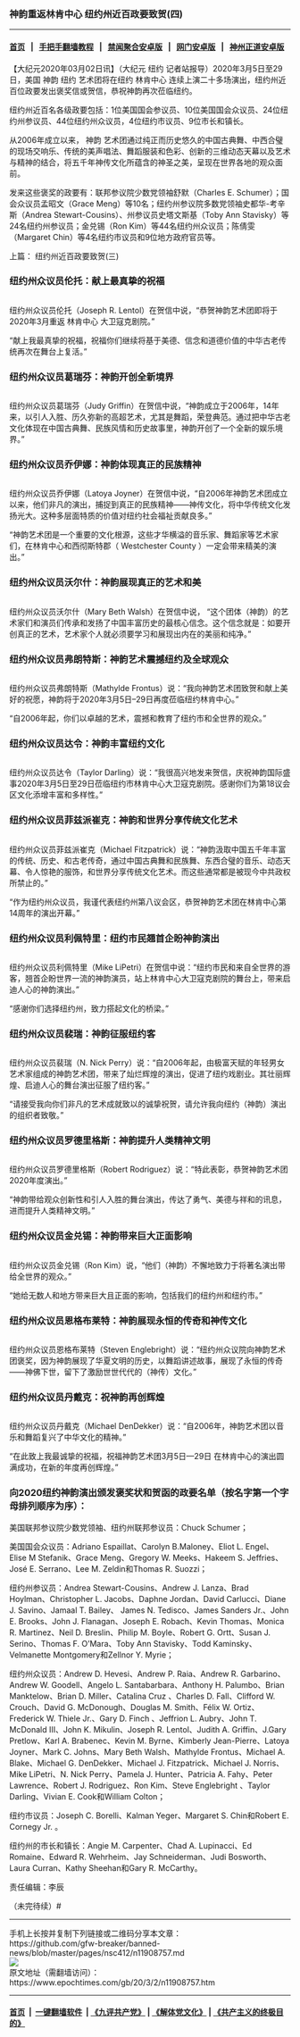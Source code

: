 ### 神韵重返林肯中心 纽约州近百政要致贺(四)
------------------------

#### [首页](https://github.com/gfw-breaker/banned-news/blob/master/README.md) &nbsp;&nbsp;|&nbsp;&nbsp; [手把手翻墙教程](https://github.com/gfw-breaker/guides/wiki) &nbsp;&nbsp;|&nbsp;&nbsp; [禁闻聚合安卓版](https://github.com/gfw-breaker/bn-android) &nbsp;&nbsp;|&nbsp;&nbsp; [网门安卓版](https://github.com/oGate2/oGate) &nbsp;&nbsp;|&nbsp;&nbsp; [神州正道安卓版](https://github.com/SzzdOgate/update) 



<div><p>
 【大纪元2020年03月02日讯】（大纪元
 <ok href="https://www.epochtimes.com/gb/tag/%E7%BA%BD%E7%BA%A6.html">
  纽约
 </ok>
 记者站报导）2020年3月5日至29日，美国
 <ok href="https://www.epochtimes.com/gb/tag/%E7%A5%9E%E9%9F%B5.html">
  神韵
 </ok>
 <ok href="https://www.epochtimes.com/gb/tag/%E7%BA%BD%E7%BA%A6.html">
  纽约
 </ok>
 艺术团将在纽约
 <ok href="https://www.epochtimes.com/gb/tag/%E6%9E%97%E8%82%AF%E4%B8%AD%E5%BF%83.html">
  林肯中心
 </ok>
 连续上演二十多场演出，纽约州近百位政要发出褒奖信或贺信，恭祝神韵再次莅临纽约。
</p>
<p>
 纽约州近百名各级政要包括：1位美国国会参议员、10位美国国会众议员、24位纽约州参议员、44位纽约州众议员，4位纽约市议员、9位市长和镇长。
</p>
<p>
 从2006年成立以来，
 <ok href="https://www.epochtimes.com/gb/tag/%E7%A5%9E%E9%9F%B5.html">
  神韵
 </ok>
 艺术团通过纯正而历史悠久的中国古典舞、中西合璧的现场交响乐、传统的美声唱法、舞蹈服装和色彩、创新的三维动态天幕以及艺术与精神的结合，将五千年神传文化所蕴含的神圣之美，呈现在世界各地的观众面前。
</p>
<p>
 发来这些褒奖的政要有：联邦参议院少数党领袖舒默（Charles E. Schumer）；国会众议员孟昭文（Grace Meng）等10名；纽约州参议院多数党领袖史都华-考辛斯（Andrea Stewart-Cousins）、州参议员史塔文斯基（Toby Ann Stavisky）等24名纽约州参议员；金兑锡（Ron Kim）等44名纽约州众议员；陈倩雯（Margaret Chin）等4名纽约市议员和9位地方政府官员等。
</p>
<p>
 上篇：
 <ok href="https://www.epochtimes.com/gb/20/2/29/n11904356.htm">
  纽约州近百政要致贺(三)
 </ok>
</p>
<h3>
 纽约州众议员伦托：献上最真挚的祝福
</h3>
<p>
 <ok href="http://i.epochtimes.com/assets/uploads/2020/03/Joseph-R.-Lentol-01.jpeg">
  <img alt="" class="aligncenter wp-image-11908789" src="http://i.epochtimes.com/assets/uploads/2020/03/Joseph-R.-Lentol-01-300x400.jpeg"/>
 </ok>
</p>
<p>
 纽约州众议员伦托（Joseph R. Lentol）在贺信中说，“恭贺神韵艺术团即将于2020年3月重返
 <ok href="https://www.epochtimes.com/gb/tag/%E6%9E%97%E8%82%AF%E4%B8%AD%E5%BF%83.html">
  林肯中心
 </ok>
 大卫寇克剧院。”
</p>
<p>
 “献上我最真挚的祝福，祝福你们继续将基于美德、信念和道德价值的中华古老传统再次在舞台上复活。”
</p>
<h3>
 纽约州众议员葛瑞芬：神韵开创全新境界
</h3>
<p>
 <ok href="http://i.epochtimes.com/assets/uploads/2020/03/Judy-Griffin-01.jpg">
  <img alt="" class="aligncenter wp-image-11908799" src="http://i.epochtimes.com/assets/uploads/2020/03/Judy-Griffin-01-300x400.jpg"/>
 </ok>
</p>
<p>
 纽约州众议员葛瑞芬（Judy Griffin）在贺信中说，“神韵成立于2006年，14年来，以引人入胜、历久弥新的高超艺术，尤其是舞蹈，荣登典范。通过把中华古老文化体现在中国古典舞、民族风情和历史故事里，神韵开创了一个全新的娱乐境界。”
</p>
<h3>
 纽约州众议员乔伊娜：神韵体现真正的民族精神
</h3>
<p>
 <ok href="http://i.epochtimes.com/assets/uploads/2020/03/Latoya-Joyner-01.jpeg">
  <img alt="" class="aligncenter wp-image-11908802" src="http://i.epochtimes.com/assets/uploads/2020/03/Latoya-Joyner-01-300x400.jpeg"/>
 </ok>
</p>
<p>
 纽约州众议员乔伊娜（Latoya Joyner）在贺信中说，“自2006年神韵艺术团成立以来，他们非凡的演出，捕捉到真正的民族精神——神传文化，将中华传统文化发扬光大。这种多层面特质的价值对纽约社会福祉贡献良多。”
</p>
<p>
 “神韵艺术团是一个重要的文化根源，这些才华横溢的音乐家、舞蹈家等艺术家们，在林肯中心和西彻斯特郡（ Westchester County ）一定会带来精美的演出。”
</p>
<h3>
 纽约州众议员沃尔什：神韵展现真正的艺术和美
</h3>
<p>
 <ok href="http://i.epochtimes.com/assets/uploads/2020/03/Mary-Beth-Walsh-01.jpeg">
  <img alt="" class="aligncenter wp-image-11908806" src="http://i.epochtimes.com/assets/uploads/2020/03/Mary-Beth-Walsh-01-533x400.jpeg"/>
 </ok>
</p>
<p>
 纽约州众议员沃尔什（Mary Beth Walsh）在贺信中说， “这个团体（神韵）的艺术家们和演员们传承和发扬了中国丰富历史的最核心信念。这个信念就是：如要开创真正的艺术，艺术家个人就必须要学习和展现出内在的美丽和纯净。”
</p>
<h3>
 纽约州众议员弗朗特斯：神韵艺术震撼纽约及全球观众
</h3>
<p>
 <ok href="http://i.epochtimes.com/assets/uploads/2020/03/Screen-Shot-2020-03-02-at-1.02.29-AM.png">
  <img alt="" class="aligncenter wp-image-11908810" src="http://i.epochtimes.com/assets/uploads/2020/03/Screen-Shot-2020-03-02-at-1.02.29-AM-310x400.png"/>
 </ok>
</p>
<p>
 纽约州众议员弗朗特斯（Mathylde Frontus）说：“我向神韵艺术团致贺和献上美好的祝愿，神韵将于2020年3月5日–29日再度莅临纽约林肯中心。”
</p>
<p>
 “自2006年起，你们以卓越的艺术，震撼和教育了纽约市和全世界的观众。”
</p>
<h3>
 纽约州众议员达令：神韵丰富纽约文化
</h3>
<p>
 <ok href="http://i.epochtimes.com/assets/uploads/2020/03/Taylor-Darling-01.jpg">
  <img alt="" class="aligncenter wp-image-11908813" src="http://i.epochtimes.com/assets/uploads/2020/03/Taylor-Darling-01-300x400.jpg"/>
 </ok>
</p>
<p>
 纽约州众议员达令（Taylor Darling）说：“我很高兴地发来贺信，庆祝神韵国际盛事2020年3月5日至29日莅临纽约市林肯中心大卫寇克剧院。感谢你们为第18议会区文化添增丰富和多样性。”
</p>
<h3>
 纽约州众议员菲兹派崔克：神韵和世界分享传统文化艺术
</h3>
<p>
 <ok href="http://i.epochtimes.com/assets/uploads/2020/03/Michael-J.-Fitzpatrick-01.jpg">
  <img alt="" class="aligncenter wp-image-11908818" src="http://i.epochtimes.com/assets/uploads/2020/03/Michael-J.-Fitzpatrick-01-533x400.jpg"/>
 </ok>
</p>
<p>
 纽约州众议员菲兹派崔克（Michael Fitzpatrick）说：“神韵汲取中国五千年丰富的传统、历史、和古老传奇，通过中国古典舞和民族舞、东西合璧的音乐、动态天幕、令人惊艳的服饰，和世界分享传统文化艺术。而这些通常都是被现今中共政权所禁止的。”
</p>
<p>
 “作为纽约州众议员，我谨代表纽约州第八议会区，恭贺神韵艺术团在林肯中心第14周年的演出开幕。”
</p>
<h3>
 纽约州众议员利佩特里：纽约市民翘首企盼神韵演出
</h3>
<p>
 <ok href="http://i.epochtimes.com/assets/uploads/2020/03/Mike-LiPetri-01.jpg">
  <img alt="" class="aligncenter wp-image-11908820" src="http://i.epochtimes.com/assets/uploads/2020/03/Mike-LiPetri-01-300x400.jpg"/>
 </ok>
</p>
<p>
 纽约州众议员利佩特里（Mike LiPetri）在贺信中说：“纽约市民和来自全世界的游客，翘首企盼世界一流的神韵演员，站上林肯中心大卫寇克剧院的舞台上，带来启迪人心的神韵演出。”
</p>
<p>
 “感谢你们选择纽约州，致力搭起文化的桥梁。”
</p>
<h3>
 纽约州众议员裴瑞：神韵征服纽约客
</h3>
<p>
 <ok href="http://i.epochtimes.com/assets/uploads/2020/03/Screen-Shot-2020-03-02-at-1.06.36-AM.png">
  <img alt="" class="aligncenter wp-image-11908823" src="http://i.epochtimes.com/assets/uploads/2020/03/Screen-Shot-2020-03-02-at-1.06.36-AM-317x400.png"/>
 </ok>
</p>
<p>
 纽约州众议员裴瑞（N. Nick Perry）说：“自2006年起，由极富天赋的年轻男女艺术家组成的神韵艺术团，带来了灿烂辉煌的演出，促进了纽约戏剧业。其壮丽辉煌、启迪人心的舞台演出征服了纽约客。”
</p>
<p>
 “请接受我向你们非凡的艺术成就致以的诚挚祝贺，请允许我向纽约（神韵）演出的组织者致敬。”
</p>
<h3>
 纽约州众议员罗德里格斯：神韵提升人类精神文明
</h3>
<p>
 <ok href="http://i.epochtimes.com/assets/uploads/2020/03/Robert-J.-Rodriguez-01.jpeg">
  <img alt="" class="aligncenter wp-image-11908828" src="http://i.epochtimes.com/assets/uploads/2020/03/Robert-J.-Rodriguez-01-300x400.jpeg"/>
 </ok>
</p>
<p>
 纽约州众议员罗德里格斯（Robert Rodriguez）说：“特此表彰，恭贺神韵艺术团2020年度演出。”
</p>
<p>
 “神韵带给观众创新性和引人入胜的舞台演出，传达了勇气、美德与祥和的讯息，进而提升人类精神文明。”
</p>
<h3>
 纽约州众议员金兑锡：神韵带来巨大正面影响
</h3>
<p>
 <ok href="http://i.epochtimes.com/assets/uploads/2020/03/Ron-Kim-01.jpeg">
  <img alt="" class="aligncenter wp-image-11908833" src="http://i.epochtimes.com/assets/uploads/2020/03/Ron-Kim-01-300x400.jpeg"/>
 </ok>
</p>
<p>
 纽约州众议员金兑锡（Ron Kim）说，“他们（神韵）不懈地致力于将著名演出带给全世界的观众。”
</p>
<p>
 “她给无数人和地方带来巨大且正面的影响，包括我们的纽约州和纽约市。”
</p>
<h3>
 纽约州众议员恩格布莱特：神韵展现永恒的传奇和神传文化
</h3>
<p>
 <ok href="http://i.epochtimes.com/assets/uploads/2020/03/Steve-Englebright-01.jpg">
  <img alt="" class="aligncenter wp-image-11908840" src="http://i.epochtimes.com/assets/uploads/2020/03/Steve-Englebright-01-225x400.jpg"/>
 </ok>
</p>
<p>
 纽约州众议员恩格布莱特（Steven Englebright）说：“纽约州众议院向神韵艺术团褒奖，因为神韵展现了华夏文明的历史，以舞蹈讲述故事，展现了永恒的传奇——神佛下世，留下了激励世世代代的（神传）文化。”
</p>
<h3>
 纽约州众议员丹戴克：祝神韵再创辉煌
</h3>
<p>
 <ok href="http://i.epochtimes.com/assets/uploads/2020/03/Michael-DenDekker-01.jpeg">
  <img alt="" class="aligncenter wp-image-11908843" src="http://i.epochtimes.com/assets/uploads/2020/03/Michael-DenDekker-01-300x400.jpeg"/>
 </ok>
</p>
<p>
 纽约州众议员丹戴克（Michael DenDekker）说：“自2006年，神韵艺术团以音乐和舞蹈复兴了中华文化的精神。”
</p>
<p>
 “在此致上我最诚挚的祝福，祝福神韵艺术团3月5日—29日 在林肯中心的演出圆满成功，在新的年度再创辉煌。”
</p>
<h3>
 向2020纽约神韵演出颁发褒奖状和贺函的政要名单（按名字第一个字母排列顺序为序）：
</h3>
<p>
 美国联邦参议院少数党领袖、纽约州联邦参议员：Chuck Schumer；
</p>
<p>
 美国国会众议员：Adriano Espaillat、Carolyn B.Maloney、Eliot L. Engel、Elise M Stefanik、Grace Meng、Gregory W. Meeks、Hakeem S. Jeffries、José E. Serrano、Lee M. Zeldin和Thomas R. Suozzi；
</p>
<p>
 纽约州参议员：Andrea Stewart-Cousins、Andrew J. Lanza、Brad Hoylman、Christopher L. Jacobs、Daphne Jordan、David Carlucci、Diane J. Savino、Jamaal T. Bailey、 James N. Tedisco、James Sanders Jr.、John E. Brooks、John J. Flanagan、Joseph E. Robach、Kevin Thomas、Monica R. Martinez、Neil D. Breslin、Philip M. Boyle、Robert G. Ortt、Susan J. Serino、Thomas F. O’Mara、Toby Ann Stavisky、Todd Kaminsky、Velmanette Montgomery和Zellnor Y. Myrie；
</p>
<p>
 纽约州众议员：Andrew D. Hevesi、Andrew P. Raia、Andrew R. Garbarino、Andrew W. Goodell、Angelo L. Santabarbara、Anthony H. Palumbo、Brian Manktelow、Brian D. Miller、Catalina Cruz 、Charles D. Fall、Clifford W. Crouch、David G. McDonough、Douglas M. Smith、Félix W. Ortiz、Frederick W. Thiele Jr.、Gary D. Finch 、Jeffrion L. Aubry、John T. McDonald III、John K. Mikulin、Joseph R. Lentol、Judith A. Griffin、J.Gary Pretlow、Karl A. Brabenec、Kevin M. Byrne、Kimberly Jean-Pierre、Latoya Joyner、Mark C. Johns、Mary Beth Walsh、Mathylde Frontus、Michael A. Blake、Michael G. DenDekker、Michael J. Fitzpatrick、Michael J. Norris、Mike LiPetri、N. Nick Perry、Pamela J. Hunter、Patricia A. Fahy、Peter Lawrence、Robert J. Rodriguez、Ron Kim、Steve Englebright 、Taylor Darling、Vivian E. Cook和William Colton；
</p>
<p>
 纽约市议员：Joseph C. Borelli、Kalman Yeger、Margaret S. Chin和Robert E. Cornegy Jr. 。
</p>
<p>
 纽约州的市长和镇长：Angie M. Carpenter、Chad A. Lupinacci、Ed Romaine、Edward R. Wehrheim、Jay Schneiderman、Judi Bosworth、Laura Curran、Kathy Sheehan和Gary R. McCarthy。
</p>
<p>
 责任编辑：李辰
</p>
<p>
 （未完待续）#
</p>
<p>
</p>
</div>
<hr/>
手机上长按并复制下列链接或二维码分享本文章：<br/>
https://github.com/gfw-breaker/banned-news/blob/master/pages/nsc412/n11908757.md <br/>
<a href='https://github.com/gfw-breaker/banned-news/blob/master/pages/nsc412/n11908757.md'><img src='https://github.com/gfw-breaker/banned-news/blob/master/pages/nsc412/n11908757.md.png'/></a> <br/>
原文地址（需翻墙访问）：https://www.epochtimes.com/gb/20/3/2/n11908757.htm


------------------------
#### [首页](https://github.com/gfw-breaker/banned-news/blob/master/README.md) &nbsp;|&nbsp; [一键翻墙软件](https://github.com/gfw-breaker/nogfw/blob/master/README.md) &nbsp;| [《九评共产党》](https://github.com/gfw-breaker/9ping.md/blob/master/README.md#九评之一评共产党是什么) | [《解体党文化》](https://github.com/gfw-breaker/jtdwh.md/blob/master/README.md) | [《共产主义的终极目的》](https://github.com/gfw-breaker/gczydzjmd.md/blob/master/README.md)


<img src='http://gfw-breaker.win/banned-news/pages/nsc412/n11908757.md' width='0px' height='0px'/>